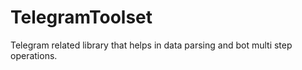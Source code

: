 # TelegramToolset
Telegram related library that helps in data parsing and bot multi step operations.
